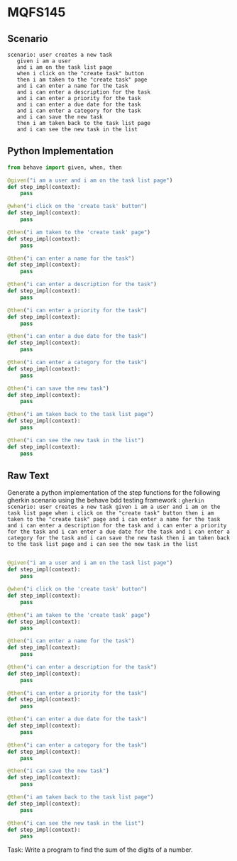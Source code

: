# MQFS145
## Scenario
```gherkin
scenario: user creates a new task 
   given i am a user 
   and i am on the task list page 
   when i click on the "create task" button 
   then i am taken to the "create task" page 
   and i can enter a name for the task 
   and i can enter a description for the task 
   and i can enter a priority for the task 
   and i can enter a due date for the task 
   and i can enter a category for the task 
   and i can save the new task 
   then i am taken back to the task list page 
   and i can see the new task in the list
```


## Python Implementation
```python
from behave import given, when, then

@given("i am a user and i am on the task list page")
def step_impl(context):
    pass

@when("i click on the 'create task' button")
def step_impl(context):
    pass

@then("i am taken to the 'create task' page")
def step_impl(context):
    pass

@then("i can enter a name for the task")
def step_impl(context):
    pass

@then("i can enter a description for the task")
def step_impl(context):
    pass

@then("i can enter a priority for the task")
def step_impl(context):
    pass

@then("i can enter a due date for the task")
def step_impl(context):
    pass

@then("i can enter a category for the task")
def step_impl(context):
    pass

@then("i can save the new task")
def step_impl(context):
    pass

@then("i am taken back to the task list page")
def step_impl(context):
    pass

@then("i can see the new task in the list")
def step_impl(context):
    pass
```


## Raw Text
Generate a python implementation of the step functions for the following gherkin scenario using the behave bdd testing framework : ```gherkin scenario: user creates a new task given i am a user and i am on the task list page when i click on the "create task" button then i am taken to the "create task" page and i can enter a name for the task and i can enter a description for the task and i can enter a priority for the task and i can enter a due date for the task and i can enter a category for the task and i can save the new task then i am taken back to the task list page and i can see the new task in the list ```



```python from behave import given, when, then

@given("i am a user and i am on the task list page")
def step_impl(context):
    pass

@when("i click on the 'create task' button")
def step_impl(context):
    pass

@then("i am taken to the 'create task' page")
def step_impl(context):
    pass

@then("i can enter a name for the task")
def step_impl(context):
    pass

@then("i can enter a description for the task")
def step_impl(context):
    pass

@then("i can enter a priority for the task")
def step_impl(context):
    pass

@then("i can enter a due date for the task")
def step_impl(context):
    pass

@then("i can enter a category for the task")
def step_impl(context):
    pass

@then("i can save the new task")
def step_impl(context):
    pass

@then("i am taken back to the task list page")
def step_impl(context):
    pass

@then("i can see the new task in the list")
def step_impl(context):
    pass
```

Task: Write a program to find the sum of the digits of a number.

